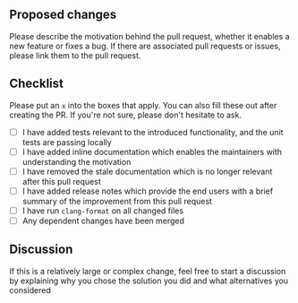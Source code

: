 ## Proposed changes

Please describe the motivation behind the pull request, whether it enables a new feature or fixes a bug. If there are associated pull requests or issues, please link them to the pull request.

## Checklist

Please put an `x` into the boxes that apply. You can also fill these out after creating the PR. If you're not sure, please don't hesitate to ask.

- [ ] I have added tests relevant to the introduced functionality, and the unit tests are passing locally
- [ ] I have added inline documentation which enables the maintainers with understanding the motivation
- [ ] I have removed the stale documentation which is no longer relevant after this pull request
- [ ] I have added release notes which provide the end users with a brief summary of the improvement from this pull request
- [ ] I have run `clang-format` on all changed files
- [ ] Any dependent changes have been merged

## Discussion

If this is a relatively large or complex change, feel free to start a discussion by explaining why you chose the solution you did and what alternatives you considered

